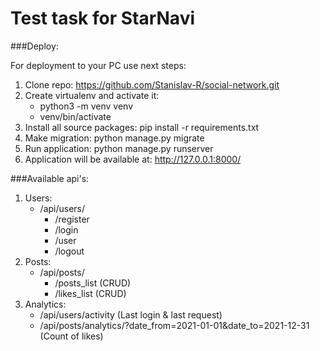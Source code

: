 # Test task for StarNavi

###Deploy:

For deployment to your PC use next steps:
1. Clone repo: https://github.com/Stanislav-R/social-network.git
2. Create virtualenv and activate it:
   - python3 -m venv venv
   - venv/bin/activate
3. Install all source packages: pip install -r requirements.txt
4. Make migration: python manage.py migrate
5. Run application: python manage.py runserver
6. Application will be available at: http://127.0.0.1:8000/

###Available api's:

1. Users:
   - /api/users/
     - /register
     - /login
     - /user
     - /logout
2. Posts:
   - /api/posts/
     - /posts_list (CRUD)
     - /likes_list (CRUD)
3. Analytics:
   - /api/users/activity (Last login & last request)
   - /api/posts/analytics/?date_from=2021-01-01&date_to=2021-12-31 (Count of likes)
